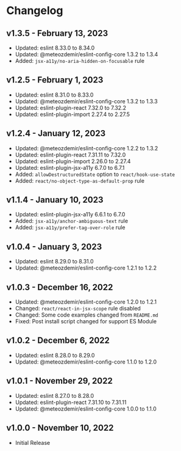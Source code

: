 # Changelog

## v1.3.5 - February 13, 2023

  - Updated: eslint 8.33.0 to 8.34.0
  - Updated: @meteozdemir/eslint-config-core 1.3.2 to 1.3.4
  - Added: `jsx-a11y/no-aria-hidden-on-focusable` rule

## v1.2.5 - February 1, 2023

  - Updated: eslint 8.31.0 to 8.33.0
  - Updated: @meteozdemir/eslint-config-core 1.3.2 to 1.3.3
  - Updated: eslint-plugin-react 7.32.0 to 7.32.2
  - Updated: eslint-plugin-import 2.27.4 to 2.27.5

## v1.2.4 - January 12, 2023

  - Updated: @meteozdemir/eslint-config-core 1.2.2 to 1.3.2
  - Updated: eslint-plugin-react 7.31.11 to 7.32.0
  - Updated: eslint-plugin-import 2.26.0 to 2.27.4
  - Updated: eslint-plugin-jsx-a11y 6.7.0 to 6.7.1
  - Added: `allowDestructuredState` option to `react/hook-use-state`
  - Added: `react/no-object-type-as-default-prop` rule

## v1.1.4 - January 10, 2023

  - Updated: eslint-plugin-jsx-a11y 6.6.1 to 6.7.0
  - Added: `jsx-a11y/anchor-ambiguous-text` rule
  - Added: `jsx-a11y/prefer-tag-over-role` rule

## v1.0.4 - January 3, 2023

  - Updated: eslint 8.29.0 to 8.31.0
  - Updated: @meteozdemir/eslint-config-core 1.2.1 to 1.2.2

## v1.0.3 - December 16, 2022

  - Updated: @meteozdemir/eslint-config-core 1.2.0 to 1.2.1
  - Changed: `react/react-in-jsx-scope` rule disabled
  - Changed: Some code examples changed from `README.md`
  - Fixed: Post install script changed for support ES Module

## v1.0.2 - December 6, 2022

  - Updated: eslint 8.28.0 to 8.29.0
  - Updated: @meteozdemir/eslint-config-core 1.1.0 to 1.2.0

## v1.0.1 - November 29, 2022

  - Updated: eslint 8.27.0 to 8.28.0
  - Updated: eslint-plugin-react 7.31.10 to 7.31.11
  - Updated: @meteozdemir/eslint-config-core 1.0.0 to 1.1.0

## v1.0.0 - November 10, 2022

  - Initial Release
